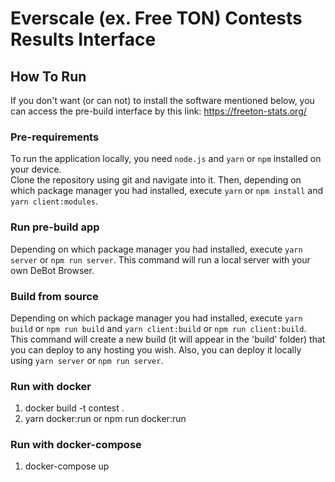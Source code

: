 # Everscale (ex. Free TON) Contests Results Interface
## How To Run
If you don't want (or can not) to install the software mentioned below, you can access the pre-build interface by this link: https://freeton-stats.org/

### Pre-requirements  
To run the application locally, you need `node.js` and `yarn` or `npm` installed on your device.  
Clone the repository using git and navigate into it. Then, depending on which package manager you had installed, execute `yarn` or `npm install` and `yarn client:modules`.

### Run pre-build app
Depending on which package manager you had installed, execute `yarn server` or `npm run server`. This command will run a local server with your own DeBot Browser. 

### Build from source
Depending on which package manager you had installed, execute `yarn build` or `npm run build` and `yarn client:build` or `npm run client:build`. This command will create a new build (it will appear in the 'build' folder) that you can deploy to any hosting you wish. Also, you can deploy it locally using `yarn server` or `npm run server`.

### Run with docker
1. docker build -t contest .
2. yarn docker:run or npm run docker:run
### Run with docker-compose
1. docker-compose up

